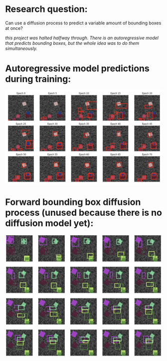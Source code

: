 # Research question:

Can use a diffusion process to predict a variable amount of bounding boxes at once?

_this project was halted halfway through. There is an autoregressive model that predicts bounding boxes, but the whole idea was to do them simultaneously._

# Autoregressive model predictions during training:

![alt text](image.png)

# Forward bounding box diffusion process (unused because there is no diffusion model yet):

![alt text](image-2.png)
